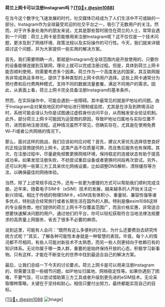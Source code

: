 **荷兰上网卡可以注册Instagram吗？[[TG💪+ @esim1088](https://t.me/s/esim1088)]**

在当今这个数字化飞速发展的时代，社交媒体已经成为了人们生活中不可或缺的一部分。Instagram作为全球最受欢迎的社交平台之一，吸引了无数用户的关注。然而，对于许多身处海外的朋友来说，尤其是那些暂时居住在荷兰的人士，常常会遇到一个问题：荷兰上网卡是否能够用来注册Instagram呢？这不仅仅是一个技术问题，更涉及到了网络环境、政策法规以及实际操作的可行性。今天，我们就来详细探讨这个问题，并为大家提供一些实用的解决方案。

首先，我们需要明确一点，那就是Instagram在全球范围内是开放使用的，只要你的设备能够连接到互联网，理论上就可以完成注册过程。但是，具体到荷兰上网卡能否顺利使用，则需要考虑多个因素。荷兰作为一个高度发达的国家，其互联网服务非常成熟且多样化，提供了多种类型的上网卡供用户选择。这些上网卡通常分为预付费和后付费两种模式，支持不同的数据流量套餐，满足不同用户的需求。因此，从表面上看，荷兰上网卡完全具备注册Instagram的基本条件。

然而，在实际操作中，可能会遇到一些障碍。其中最常见的就是IP地址的问题。由于Instagram会对某些地区的IP地址进行限制或监控，尤其是在涉及到跨境活动时，系统可能会误认为你是试图通过虚假身份访问平台，从而触发安全验证机制。此外，部分荷兰上网卡可能因为运营商的原因，导致IP地址归属地与实际位置不符，进而影响注册流程。这种情况虽然不常见，但确实存在，尤其是在使用免费Wi-Fi或者公共网络的情况下。

那么，面对这样的挑战，我们应该如何应对呢？首先，建议大家优先选择信誉良好的正规运营商提供的上网卡。这类产品不仅质量可靠，而且售后服务也有保障。其次，在注册过程中，尽量避免频繁更换网络环境，保持稳定的连接状态有助于提高成功率。如果发现注册失败，不妨尝试重启设备或者更换时间段再次尝试。另外，还可以利用一些第三方工具来优化网络设置，比如调整DNS解析、清除缓存等方法，以确保最佳的网络体验。

当然，除了上述常规手段之外，还有一些更为便捷的方式可以帮助我们顺利完成注册。近年来，随着电子SIM卡（eSIM）技术的发展，越来越多的人开始关注这一新兴领域。相比于传统的物理SIM卡，eSIM具有体积小、重量轻、兼容性强等诸多优点，特别适合经常旅行或者长期生活在国外的人群。特别是像esim1088这样的专业服务商，他们提供的荷兰上网卡不仅覆盖范围广，而且价格实惠，非常适合想要快速解决问题的用户。通过他们的平台，你可以轻松获取符合当地法律法规要求的高质量上网服务，省去了很多不必要的麻烦。

说到这里，可能有人会问：“既然有这么多便利的方法，为什么还要费劲去研究传统方式呢？”其实，了解各种可能性本身就是一种智慧的表现。毕竟，每个人的情况都不尽相同，有些人可能对新技术不太熟悉，而另一些人则更倾向于依赖已有的知识体系。无论你属于哪一类人群，重要的是始终保持开放的心态，积极学习新事物。只有这样，才能在不断变化的世界中找到最适合自己的解决方案。

最后，让我们总结一下今天的讨论要点。荷兰上网卡是可以用来注册Instagram的，但需要注意一些细节问题，如IP地址归属地、网络稳定性等。如果你遇到了困难，不要气馁，可以尝试借助第三方工具或者升级到更先进的eSIM技术。无论采取哪种策略，关键在于坚持和耐心。相信只要付出努力，最终都能实现自己的目标。

[[TG💪+ @esim1088](https://t.me/s/esim1088) ![Image](https://i.postimg.cc/4NQfJmqS/Snipaste-2025-05-13-00-14-12.png)]